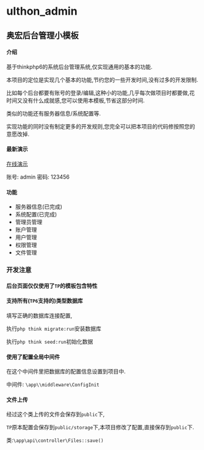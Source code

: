 # ulthon_admin
## 奥宏后台管理小模板

#### 介绍
基于thinkphp6的系统后台管理系统,仅实现通用的基本的功能.

本项目的定位是实现几个基本的功能,节约您的一些开发时间,没有过多的开发限制.

比如每个后台都要有账号的登录/编辑,这种小的功能,几乎每次做项目时都要做,花时间又没有什么成就感,您可以使用本模板,节省这部分时间.

类似的功能还有服务器信息/系统配置等.

实现功能的同时没有制定更多的开发规则,您完全可以把本项目的代码修按照您的意愿改掉.

#### 最新演示

[在线演示](http://ulthon_admin.ulthon.com)

账号: admin 密码: 123456


#### 功能

- 服务器信息(已完成)
- 系统配置(已完成)
- 管理员管理
- 账户管理
- 用户管理
- 权限管理
- 文件管理


### 开发注意

#### 后台页面仅仅使用了`TP`的模板包含特性


#### 支持所有(`TP6`支持的)类型数据库

填写正确的数据库连接配置,

执行`php think migrate:run`安装数据库

执行`php think seed:run`初始化数据

#### 使用了配置全局中间件


在这个中间件里把数据库的配置信息设置到项目中.

中间件: `\app\\middleware\ConfigInit`

#### 文件上传

经过这个类上传的文件会保存到`public`下,

`TP`原本配置会保存到`public/storage`下,本项目修改了配置,直接保存到`public`下.

类:`\app\api\controller\Files::save()`